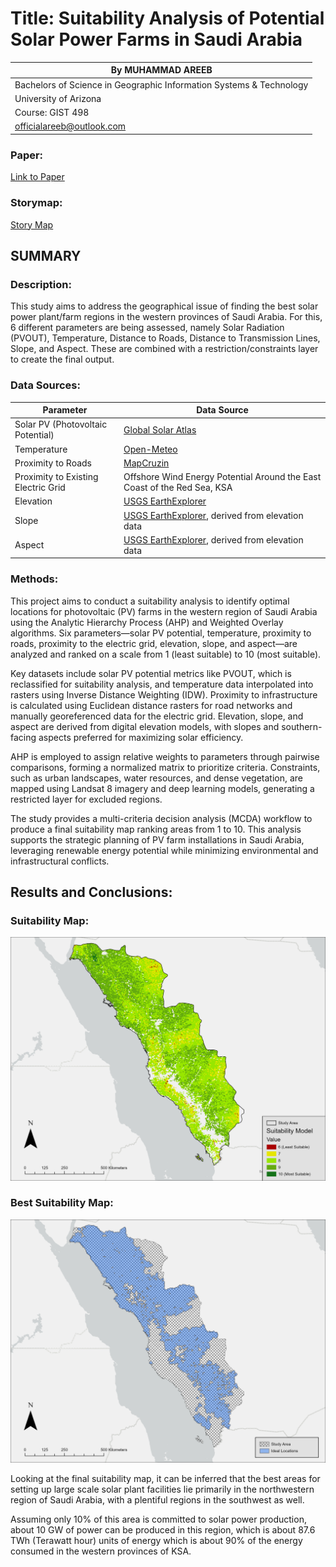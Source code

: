 # Title: Suitability Analysis of Potential Solar Power Farms in Saudi Arabia

| By MUHAMMAD AREEB|
|---------------------------------------------------------------------------------|
| Bachelors of Science in Geographic Information Systems & Technology |
| University of Arizona |
| Course: GIST 498 |
| [officialareeb@outlook.com](mailto:officialareeb@outlook.com) |

### Paper:
[Link to Paper](./SUITABILITY%20ANALYSIS%20OF%20POTENTIAL%20SOLAR%20POWER%20FARMS%20IN%20SAUDI%20ARABIA%20Final%20Draft%204.pdf)


### Storymap:
[Story Map](https://storymaps.arcgis.com/stories/33ddeebd0eaa4903b57454396c3f6cf4)

## SUMMARY

### Description:

This study aims to address the geographical issue of finding the best solar power plant/farm regions in the western provinces of Saudi Arabia. For this, 6 different parameters are being assessed, namely Solar Radiation (PVOUT), Temperature, Distance to Roads, Distance to Transmission Lines, Slope, and Aspect. These are combined with a restriction/constraints layer to create the final output.

### Data Sources:

| **Parameter**                  | **Data Source**                                                              |
|--------------------------------|------------------------------------------------------------------------------|
| Solar PV (Photovoltaic Potential) | [Global Solar Atlas](https://globalsolaratlas.info/download?c=21.575719,31.289063,5)                                                           |
| Temperature                    | [Open-Meteo](https://open-meteo.com/en/docs/historical-weather-api#hourly=&daily=temperature_2m_max,temperature_2m_min,temperature_2m_mean,daylight_duration,sunshine_duration)                                                                   |
| Proximity to Roads             | [MapCruzin](https://mapcruzin.com)                                                                    |
| Proximity to Existing Electric Grid | Offshore Wind Energy Potential Around the East Coast of the Red Sea, KSA  |
| Elevation                      | [USGS EarthExplorer](https://www.usgs.gov/coastal-changes-and-impacts/gmted2010)                                                          |
| Slope                          | [USGS EarthExplorer](https://www.usgs.gov/coastal-changes-and-impacts/gmted2010 ), derived from elevation data                              |
| Aspect                         | [USGS EarthExplorer](https://www.usgs.gov/coastal-changes-and-impacts/gmted2010 ), derived from elevation data                              |

### Methods:

This project aims to conduct a suitability analysis to identify optimal locations for photovoltaic (PV) farms in the western region of Saudi Arabia using the Analytic Hierarchy Process (AHP) and Weighted Overlay algorithms. Six parameters—solar PV potential, temperature, proximity to roads, proximity to the electric grid, elevation, slope, and aspect—are analyzed and ranked on a scale from 1 (least suitable) to 10 (most suitable).

Key datasets include solar PV potential metrics like PVOUT, which is reclassified for suitability analysis, and temperature data interpolated into rasters using Inverse Distance Weighting (IDW). Proximity to infrastructure is calculated using Euclidean distance rasters for road networks and manually georeferenced data for the electric grid. Elevation, slope, and aspect are derived from digital elevation models, with slopes and southern-facing aspects preferred for maximizing solar efficiency.

AHP is employed to assign relative weights to parameters through pairwise comparisons, forming a normalized matrix to prioritize criteria. Constraints, such as urban landscapes, water resources, and dense vegetation, are mapped using Landsat 8 imagery and deep learning models, generating a restricted layer for excluded regions.

The study provides a multi-criteria decision analysis (MCDA) workflow to produce a final suitability map ranking areas from 1 to 10. This analysis supports the strategic planning of PV farm installations in Saudi Arabia, leveraging renewable energy potential while minimizing environmental and infrastructural conflicts.

## Results and Conclusions:

### Suitability Map:

![Suitability Map](./AHP%20Weighted%20Overlay.png)

### Best Suitability Map:

![Best Suitability Map](./Best%20Suitability%20Analysis%20AHP.png)

Looking at the final suitability map, it can be inferred that the best areas for setting up large scale solar plant facilities lie primarily in the northwestern region of Saudi Arabia, with a plentiful regions in the southwest as well.

Assuming only 10% of this area is committed to solar power production, about 10 GW of power can be produced in this region, which is about 87.6 TWh (Terawatt hour) units of energy which is about 90% of the energy consumed in the western provinces of KSA.
